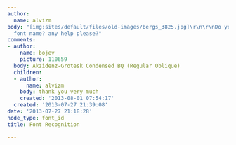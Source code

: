 ```yaml
---
author:
  name: alvizm
body: "[img:sites/default/files/old-images/bergs_3825.jpg]\r\n\r\nDo you know this
  font name? any help please?"
comments:
- author:
    name: bojev
    picture: 110659
  body: Akzidenz-Grotesk Condensed BQ (Regular Oblique)
  children:
  - author:
      name: alvizm
    body: thank you very much
    created: '2013-08-01 07:54:17'
  created: '2013-07-27 21:39:08'
date: '2013-07-27 21:18:28'
node_type: font_id
title: Font Recognition

---
```

